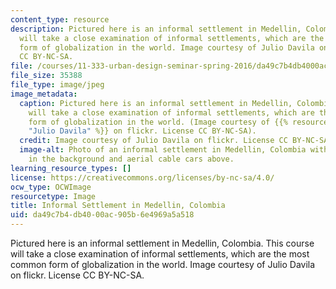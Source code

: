```yaml
---
content_type: resource
description: Pictured here is an informal settlement in Medellin, Colombia. This course
  will take a close examination of informal settlements, which are the most common
  form of globalization in the world. Image courtesy of Julio Davila on flickr. License
  CC BY-NC-SA.
file: /courses/11-333-urban-design-seminar-spring-2016/da49c7b4db4000ac905b6e4969a5a518_11-333s16.jpg
file_size: 35388
file_type: image/jpeg
image_metadata:
  caption: Pictured here is an informal settlement in Medellin, Colombia. This course
    will take a close examination of informal settlements, which are the most common
    form of globalization in the world. (Image courtesy of {{% resource_link "39fb0beb-d669-4558-ab9b-1cfab7ec40bd"
    "Julio Davila" %}} on flickr. License CC BY-NC-SA).
  credit: Image courtesy of Julio Davila on flickr. License CC BY-NC-SA.
  image-alt: Photo of an informal settlement in Medellin, Colombia with a public library
    in the background and aerial cable cars above.
learning_resource_types: []
license: https://creativecommons.org/licenses/by-nc-sa/4.0/
ocw_type: OCWImage
resourcetype: Image
title: Informal Settlement in Medellin, Colombia
uid: da49c7b4-db40-00ac-905b-6e4969a5a518
---
```

Pictured here is an informal settlement in Medellin, Colombia. This course will take a close examination of informal settlements, which are the most common form of globalization in the world. Image courtesy of Julio Davila on flickr. License CC BY-NC-SA.